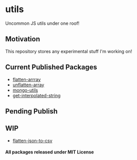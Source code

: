 # utils

Uncommon JS utils under one roof!

## Motivation

This repository stores any experimental stuff I'm working on!

## Current Published Packages

- [flatten-arrray](https://github.com/sambhav2612/utils/tree/main/flatten-array)
- [unflatten-array](https://github.com/sambhav2612/utils/tree/main/unflatten-array)
- [mongo-utils](https://github.com/sambhav2612/utils/tree/main/mongo-utils)
- [get-interpolated-string](https://github.com/sambhav2612/utils/tree/main/get-interpolated-string)

## Pending Publish

## WIP

- [flatten-json-to-csv](https://github.com/sambhav2612/utils/tree/main/flatten-json-to-csv)

#### All packages released under MIT License
